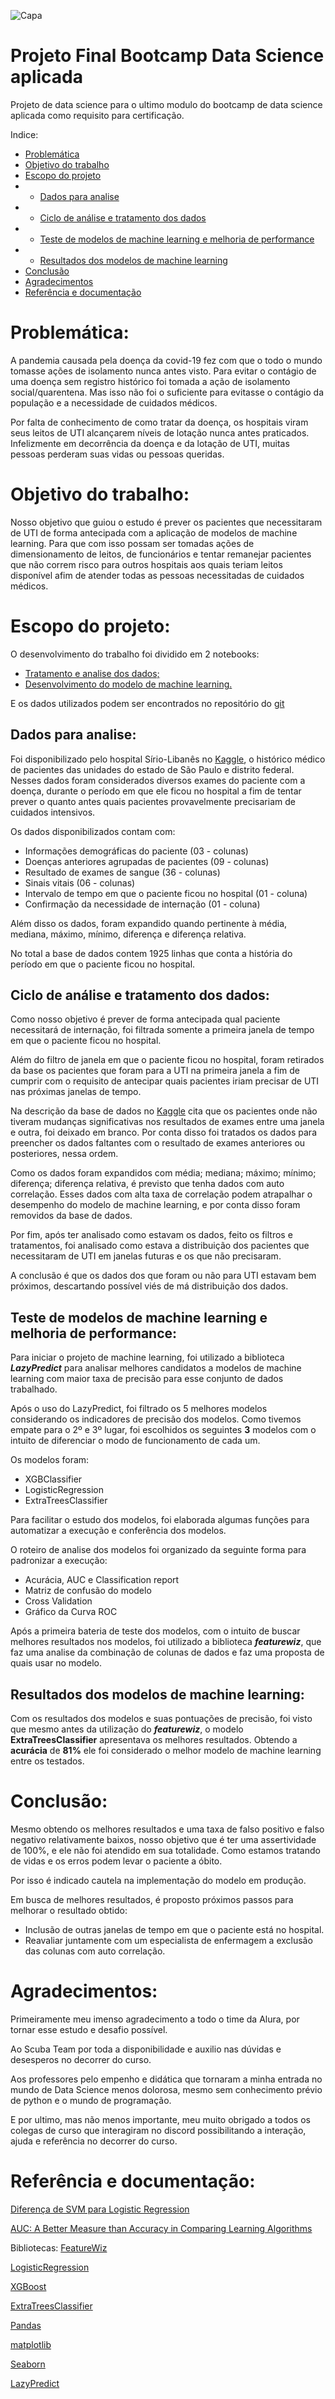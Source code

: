 ![Capa](https://github.com/kaicque/Projeto-Final-Bootcamp-DS/blob/main/Imagens/Capa.jpg)
# Projeto Final Bootcamp Data Science aplicada

Projeto de data science para o ultimo modulo do bootcamp de data science aplicada como requisito para certificação.

Indice:
- [Problemática](https://github.com/kaicque/Projeto-Final-Bootcamp-DS#problem%C3%A1tica)
- [Objetivo do trabalho](https://github.com/kaicque/Projeto-Final-Bootcamp-DS#objetivo-do-trabalho)
- [Escopo do projeto](https://github.com/kaicque/Projeto-Final-Bootcamp-DS/blob/main/README.md#escopo-do-projeto)
- - [Dados para analise](https://github.com/kaicque/Projeto-Final-Bootcamp-DS#dados-para-analise)
- - [Ciclo de análise e tratamento dos dados](https://github.com/kaicque/Projeto-Final-Bootcamp-DS#ciclo-de-an%C3%A1lise-e-tratamento-dos-dados)
- - [Teste de modelos de machine learning e melhoria de performance](https://github.com/kaicque/Projeto-Final-Bootcamp-DS#teste-de-modelos-de-machine-learning-e-melhoria-de-performance)
- - [Resultados dos modelos de machine learning](https://github.com/kaicque/Projeto-Final-Bootcamp-DS#resultados-dos-modelos-de-machine-learning)
- [Conclusão](https://github.com/kaicque/Projeto-Final-Bootcamp-DS#conclus%C3%A3o)
- [Agradecimentos](https://github.com/kaicque/Projeto-Final-Bootcamp-DS#agradecimentos)
- [Referência e documentação](https://github.com/kaicque/Projeto-Final-Bootcamp-DS#refer%C3%AAncia-e-documenta%C3%A7%C3%A3o)


# Problemática:

A pandemia causada pela doença da covid-19 fez com que o todo o mundo tomasse ações de isolamento nunca antes visto. Para evitar o contágio de uma doença sem registro histórico foi tomada a ação de isolamento social/quarentena. Mas isso não foi o suficiente para evitasse o contágio da população e a necessidade de cuidados médicos. 

Por falta de conhecimento de como tratar da doença, os hospitais viram seus leitos de UTI alcançarem níveis de lotação nunca antes praticados. Infelizmente em decorrência da doença e da lotação de UTI, muitas pessoas perderam suas vidas ou pessoas queridas. 

# Objetivo do trabalho:

Nosso objetivo que guiou o estudo é prever os pacientes que necessitaram de UTI de forma antecipada com a aplicação de modelos de machine learning. Para que com isso possam ser tomadas ações de dimensionamento de leitos, de funcionários e tentar remanejar pacientes que não correm risco para outros hospitais aos quais teriam leitos disponível afim de atender todas as pessoas necessitadas de cuidados médicos. 

# Escopo do projeto:

O desenvolvimento do trabalho foi dividido em 2 notebooks: 

* [Tratamento e analise dos dados;](https://github.com/kaicque/Projeto-Final-Bootcamp-DS/blob/main/Notebooks/Tratamento_dados.ipynb)
* [Desenvolvimento do modelo de machine learning.](https://github.com/kaicque/Projeto-Final-Bootcamp-DS/blob/main/Notebooks/Machine_Learning.ipynb)

E os dados utilizados podem ser encontrados no repositório do [git](https://github.com/kaicque/Projeto-Final-Bootcamp-DS/tree/main/Dados)

## Dados para analise:

Foi disponibilizado pelo hospital Sírio-Libanês no [Kaggle](https://www.kaggle.com/S%C3%ADrio-Libanes/covid19), o histórico médico de pacientes das unidades do estado de São Paulo e distrito federal. Nesses dados foram considerados diversos exames do paciente com a doença, durante o período em que ele ficou no hospital a fim de tentar prever o quanto antes quais pacientes provavelmente precisariam de cuidados intensivos.

Os dados disponibilizados contam com:

* Informações demográficas do paciente (03 - colunas)
* Doenças anteriores agrupadas de pacientes (09 - colunas)
* Resultado de exames de sangue (36 - colunas)
* Sinais vitais (06 - colunas)
* Intervalo de tempo em que o paciente ficou no hospital (01 - coluna)
* Confirmação da necessidade de internação (01 - coluna)

Além disso os dados, foram expandido quando pertinente à média, mediana, máximo, mínimo, diferença e diferença relativa.

No total a base de dados contem 1925 linhas que conta a história do período em que o paciente ficou no hospital.

## Ciclo de análise e tratamento dos dados:

Como nosso objetivo é prever de forma antecipada qual paciente necessitará de internação, foi filtrada somente a primeira janela de tempo em que o paciente ficou no hospital. 

Além do filtro de janela em que o paciente ficou no hospital, foram retirados da base os pacientes que foram para a UTI na primeira janela a fim de cumprir com o requisito de antecipar quais pacientes iriam precisar de UTI nas próximas janelas de tempo. 

Na descrição da base de dados no [Kaggle](https://www.kaggle.com/S%C3%ADrio-Libanes/covid19) cita que os pacientes onde não tiveram mudanças significativas nos resultados de exames entre uma janela e outra, foi deixado em branco. Por conta disso foi tratados os dados para preencher os dados faltantes com o resultado de exames anteriores ou posteriores, nessa ordem. 

Como os dados foram expandidos com média; mediana; máximo; mínimo; diferença; diferença relativa, é previsto que tenha dados com auto correlação. Esses dados com alta taxa de correlação podem atrapalhar o desempenho do modelo de machine learning, e por conta disso foram removidos da base de dados.

Por fim, após ter analisado como estavam os dados, feito os filtros e tratamentos, foi analisado como estava a distribuição dos pacientes que necessitaram de UTI em janelas futuras e os que não precisaram. 

A conclusão é que os dados dos que foram ou não para UTI estavam bem próximos, descartando possível viés de má distribuição dos dados. 


## Teste de modelos de machine learning e melhoria de performance:


Para iniciar o projeto de machine learning, foi utilizado a biblioteca ***LazyPredict*** para analisar melhores candidatos a  modelos de machine learning com maior taxa de precisão para esse conjunto de dados trabalhado.

Após o uso do LazyPredict, foi filtrado os 5 melhores modelos considerando os indicadores de precisão dos modelos. Como tivemos empate para o 2º e 3º lugar, foi escolhidos os seguintes **3** modelos com o intuito de diferenciar o modo de funcionamento de cada um.

Os modelos foram:
* XGBClassifier
* LogisticRegression
* ExtraTreesClassifier

Para facilitar o estudo dos modelos, foi elaborada algumas funções para automatizar a execução e conferência dos modelos. 

O roteiro de analise dos modelos foi organizado da seguinte forma para padronizar a execução:
-   Acurácia, AUC e Classification report
-   Matriz de confusão do modelo
-   Cross Validation
-   Gráfico da Curva ROC

Após a primeira bateria de teste dos modelos, com o intuito de buscar melhores resultados nos modelos, foi utilizado a biblioteca ***featurewiz***, que faz uma analise da combinação de colunas de dados e faz uma proposta de quais usar no modelo. 

## Resultados dos modelos de machine learning:

Com os resultados dos modelos e suas pontuações de precisão, foi visto que mesmo antes da utilização do ***featurewiz***, o modelo **ExtraTreesClassifier** apresentava os melhores resultados. Obtendo a **acurácia** de **81%** ele foi considerado o melhor modelo de machine learning entre os testados. 


# Conclusão:

Mesmo obtendo os melhores resultados e uma taxa de falso positivo e falso negativo relativamente baixos, nosso objetivo que é ter uma assertividade de 100%, e ele não foi atendido em sua totalidade. Como estamos tratando de vidas e os erros podem levar o paciente a óbito. 

Por isso é indicado cautela na implementação do modelo em produção. 

Em busca de melhores resultados, é proposto próximos passos para melhorar o resultado obtido:
-   Inclusão de outras janelas de tempo em que o paciente está no hospital.
-   Reavaliar juntamente com um especialista de enfermagem a exclusão das colunas com auto correlação. 

# Agradecimentos:
Primeiramente meu imenso agradecimento a todo o time da Alura, por tornar esse estudo e desafio possível.

Ao Scuba Team por toda a disponibilidade e auxilio nas dúvidas e desesperos no decorrer do curso. 

Aos professores pelo empenho e didática que tornaram a minha entrada no mundo de Data Science menos dolorosa, mesmo sem conhecimento prévio de python e o mundo de programação. 

E por ultimo, mas não menos importante, meu muito obrigado a todos os colegas de curso que interagiram no discord possibilitando a interação, ajuda e referência no decorrer do curso.


# Referência e documentação:
[Diferença de SVM para Logistic Regression](https://medium.com/axum-labs/logistic-regression-vs-support-vector-machines-svm-c335610a3d16)

[AUC: A Better Measure than Accuracy in Comparing Learning Algorithms](https://link.springer.com/chapter/10.1007/3-540-44886-1_25)

Bibliotecas:
[FeatureWiz](https://github.com/AutoViML/featurewiz)

[LogisticRegression](https://scikit-learn.org/stable/modules/generated/sklearn.linear_model.LogisticRegression.html)

[XGBoost](https://xgboost.readthedocs.io/en/latest/get_started.html)

[ExtraTreesClassifier](https://scikit-learn.org/stable/modules/generated/sklearn.ensemble.ExtraTreesClassifier.html)

[Pandas](https://pandas.pydata.org/docs/index.html)

[matplotlib](https://matplotlib.org/stable/contents.html)

[Seaborn](https://seaborn.pydata.org/)

[LazyPredict](https://lazypredict.readthedocs.io/en/latest/)
